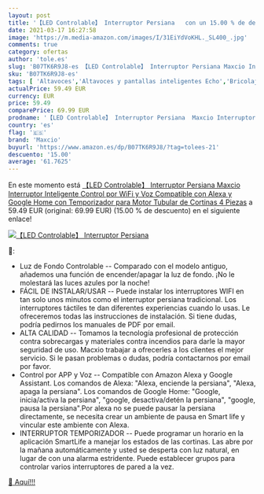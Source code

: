 ```yaml
---
layout: post
title: '【LED Controlable】 Interruptor Persiana   con un 15.00 % de descuento'
date: 2021-03-17 16:27:58
image: 'https://m.media-amazon.com/images/I/31EiYdVoKHL._SL400_.jpg'
comments: true
category: ofertas
author: 'tole.es'
slug: 'B07TK6R9J8-es 【LED Controlable】 Interruptor Persiana Maxcio Interruptor...'
sku: 'B07TK6R9J8-es'
tags: [ 'Altavoces','Altavoces y pantallas inteligentes Echo','Bricolaje y herramientas','Dispositivos Amazon','Dispositivos Amazon y Accesorios','Dispositivos de red','Electrónica','Equipos de audio y Hi-Fi','Informática','Instalación eléctrica','Interruptores de persianas y puertas automáticas','Interruptores y reguladores de luz','Pantallas inteligentes','Routers','Sistemas WiFi Mesh','TV, vídeo y home cinema','Televisores','alexa','google','home','maxcio', ]
actualPrice: 59.49 EUR
currency: EUR
price: 59.49
comparePrice: 69.99 EUR
prodname: '【LED Controlable】 Interruptor Persiana  Maxcio Interruptor Inteligente Control por WiFi y Voz Compatible con Alexa y Google Home con Temporizador para Motor Tubular de Cortinas  4 Piezas'
country: 'es'
flag: '🇪🇸'
brand: 'Maxcio'
buyurl: 'https://www.amazon.es/dp/B07TK6R9J8/?tag=tolees-21'
descuento: '15.00'
average: '61.7625'
---
```


En este momento está [【LED Controlable】 Interruptor Persiana  Maxcio Interruptor Inteligente Control por WiFi y Voz Compatible con Alexa y Google Home con Temporizador para Motor Tubular de Cortinas  4 Piezas](https://www.amazon.es/dp/B07TK6R9J8/?tag=tolees-21) a 59.49 EUR (original: 69.99 EUR) (15.00 %  de descuento) en el siguiente enlace!

[![【LED Controlable】 Interruptor Persiana  ](https://m.media-amazon.com/images/I/31EiYdVoKHL._SL400_.jpg)](https://www.amazon.es/dp/B07TK6R9J8/?tag=tolees-21)

🔎:

- Luz de Fondo Controlable -- Comparado con el modelo antiguo, añademos una función de encender/apagar la luz de fondo. ¡No le molestará las luces azules por la noche!
- FÁCIL DE INSTALAR/USAR -- Puede instalar los interruptores WIFI en tan solo unos minutos como el interruptor persiana tradicional. Los interruptores táctiles te dan diferentes experiencias cuando lo usas. Le ofreceremos todas las instrucciones de instalación. Si tiene dudas, podría pedirnos los manuales de PDF por email.
- ALTA CALIDAD -- Tomamos la tecnología profesional de protección contra sobrecargas y materiales contra incendios para darle la mayor seguridad de uso. Macxio trabajar a ofrecerles a los clientes el mejor servicio. Si le pasan problemas o dudas, podría contactarnos por email por favor.
- Control por APP y Voz -- Compatible con Amazon Alexa y Google Assistant. Los comandos de Alexa: "Alexa, enciende la persiana", "Alexa, apaga la persiana". Los comandos de Google Home: "Google, inicia/activa la persiana", "google, desactiva/detén la persiana", "google, pausa la persiana".Por alexa no se puede pausar la persiana directamente, se necesita crear un ambiente de pausa en Smart life y vincular este ambiente con Alexa.
- INTERRUPTOR TEMPORIZADOR -- Puede programar un horario en la aplicación SmartLife a manejar los estados de las cortinas. Las abre por la mañana automáticamente y usted se desperta con luz natural, en lugar de con una alarma estridente. Puede establecer grupos para controlar varios interruptores de pared a la vez.

[🛒 Aquí!!!](https://www.amazon.es/dp/B07TK6R9J8/?tag=tolees-21)
